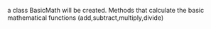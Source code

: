 a class BasicMath will be created.
Methods that calculate the basic mathematical functions (add,subtract,multiply,divide)